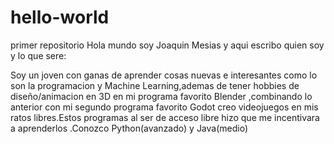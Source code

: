 # hello-world
primer repositorio
Hola mundo soy Joaquin Mesias y aqui escribo quien soy y lo que sere:

Soy un joven con ganas de aprender cosas nuevas e interesantes como lo son la programacion y Machine Learning,ademas de tener hobbies de diseño/animacion en 3D en mi programa favorito Blender ,combinando lo anterior con mi segundo programa favorito Godot creo videojuegos en mis ratos libres.Estos programas al ser de acceso libre hizo que me  incentivara  a aprenderlos .Conozco Python(avanzado) y Java(medio) 
